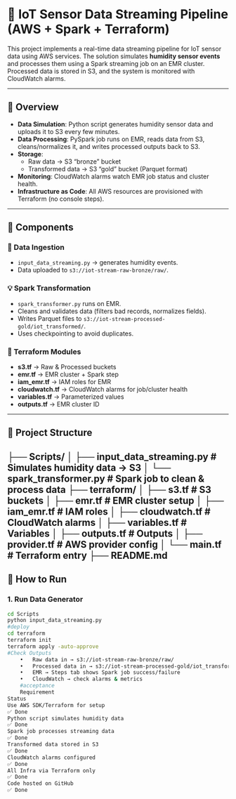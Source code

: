 # 📡 IoT Sensor Data Streaming Pipeline (AWS + Spark + Terraform)

This project implements a real-time data streaming pipeline for IoT sensor data using AWS services. The solution simulates **humidity sensor events** and processes them using a Spark streaming job on an EMR cluster. Processed data is stored in S3, and the system is monitored with CloudWatch alarms.

---

## 🚀 Overview

- **Data Simulation**: Python script generates humidity sensor data and uploads it to S3 every few minutes.  
- **Data Processing**: PySpark job runs on EMR, reads data from S3, cleans/normalizes it, and writes processed outputs back to S3.  
- **Storage**:  
  - Raw data → S3 “bronze” bucket  
  - Transformed data → S3 “gold” bucket (Parquet format)  
- **Monitoring**: CloudWatch alarms watch EMR job status and cluster health.  
- **Infrastructure as Code**: All AWS resources are provisioned with Terraform (no console steps).  

---

## 🔧 Components

### 📁 Data Ingestion
- `input_data_streaming.py` → generates humidity events.  
- Data uploaded to `s3://iot-stream-raw-bronze/raw/`.  

### 💡 Spark Transformation
- `spark_transformer.py` runs on EMR.  
- Cleans and validates data (filters bad records, normalizes fields).  
- Writes Parquet files to `s3://iot-stream-processed-gold/iot_transformed/`.  
- Uses checkpointing to avoid duplicates.  

### 🧱 Terraform Modules
- **s3.tf** → Raw & Processed buckets  
- **emr.tf** → EMR cluster + Spark step  
- **iam_emr.tf** → IAM roles for EMR  
- **cloudwatch.tf** → CloudWatch alarms for job/cluster health  
- **variables.tf** → Parameterized values  
- **outputs.tf** → EMR cluster ID  

---

## 📂 Project Structure
├── Scripts/
│   ├── input_data_streaming.py     # Simulates humidity data → S3
│   └── spark_transformer.py        # Spark job to clean & process data
├── terraform/
│   ├── s3.tf                       # S3 buckets
│   ├── emr.tf                      # EMR cluster setup
│   ├── iam_emr.tf                  # IAM roles
│   ├── cloudwatch.tf               # CloudWatch alarms
│   ├── variables.tf                # Variables
│   ├── outputs.tf                  # Outputs
│   ├── provider.tf                 # AWS provider config
│   └── main.tf                     # Terraform entry
├── README.md
---

## 🚀 How to Run

### 1. Run Data Generator
```bash
cd Scripts
python input_data_streaming.py
#deploy
cd terraform
terraform init
terraform apply -auto-approve
#Check Outputs
	•	Raw data in → s3://iot-stream-raw-bronze/raw/
	•	Processed data in → s3://iot-stream-processed-gold/iot_transformed/
	•	EMR → Steps tab shows Spark job success/failure
	•	CloudWatch → check alarms & metrics
    #acceptance
    Requirement
Status
Use AWS SDK/Terraform for setup
✅ Done
Python script simulates humidity data
✅ Done
Spark job processes streaming data
✅ Done
Transformed data stored in S3
✅ Done
CloudWatch alarms configured
✅ Done
All Infra via Terraform only
✅ Done
Code hosted on GitHub
✅ Done